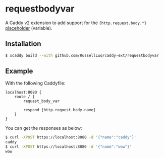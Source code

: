 # requestbodyvar

A Caddy v2 extension to add support for the `{http.request.body.*}` [placeholder][1] (variable).


## Installation

```bash
$ xcaddy build --with github.com/RussellLuo/caddy-ext/requestbodyvar
```

## Example

With the following Caddyfile:

```
localhost:8080 {
    route / {
        request_body_var

        respond {http.request.body.name}
    }
}
```

You can get the responses as below:

```bash
$ curl -XPOST https://localhost:8080 -d '{"name":"caddy"}'
caddy
$ curl -XPOST https://localhost:8080 -d '{"name":"wow"}'
wow
```


[1]: https://caddyserver.com/docs/conventions#placeholders

